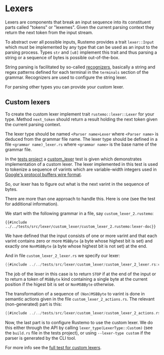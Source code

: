# Lexers

Lexers are components that break an input sequence into its constituent parts called
"tokens" or "lexemes". Given the current parsing context they return the next
token from the input stream.

To abstract over all possible inputs, Rustemo provides a trait `lexer::Input`
which must be implemented by any type that can be used as an input to the
parsing process. Types `str` and `[u8]` implement this trait and thus parsing a
string or a sequence of bytes is possible out-of-the-box.

String parsing is facilitated by so-called
[recognizers](grammar_language.md#terminals), basically a string and regex
patterns defined for each terminal in the `terminals` section of the grammar.
Recognizers are used to configure the string lexer.

For parsing other types you can provide your custom lexer.


## Custom lexers

To create the custom lexer implement trait `rustemo::lexer::Lexer` for your
type. Method `next_token` should return a result holding the next token given
the current parsing context.

The lexer type should be named `<Parser name>Lexer` where `<Parser name>` is
deduced from the grammar file name. The lexer type should be defined in a file
`<grammar name)_lexer.rs` where `<grammar name>` is the base name of the grammar
file.

In the [tests project](https://github.com/igordejanovic/rustemo/tree/main/tests)
a
[custom_lexer](https://github.com/igordejanovic/rustemo/tree/main/tests/src/lexer/custom_lexer)
test is given which demonstrates implementation of a custom lexer. The lexer
implemented in this test is used to tokenize a sequence of varints which are
variable-width integers used in [Google's protocol buffers wire
format](https://protobuf.dev/programming-guides/encoding/#varints).

So, our lexer has to figure out what is the next varint in the sequence of
bytes. 

There are more than one approach to handle this. Here is one (see the test for
additional information).

We start with the following grammar in a file, say `custom_lexer_2.rustemo`:

```
{{#include ../../tests/src/lexer/custom_lexer/custom_lexer_2.rustemo:lexer-doc}}
```

We have defined that the input consists of one or more varint and that each
varint contains zero or more `MSBByte` (a byte whose highest bit is set) and
exactly one `NonMSBByte` (a byte whose highest bit is not set) at the end.

And in file `custom_lexer_2_lexer.rs` we specify our lexer:

```rust
{{#include ../../tests/src/lexer/custom_lexer/custom_lexer_2_lexer.rs:custom-lexer}}
```

The job of the lexer in this case is to return `STOP` if at the end of the input
or to return a token of `MSBByte` kind containing a single byte at the current
position if the higest bit is set or `NonMSBByte` otherwise.

The transformation of a sequence of `(Non)MSBByte` to varint is done in semantic
actions given in the file `custom_lexer_2_actions.rs`. The relevant
(non-generated) part is this:

```rust
{{#include ../../tests/src/lexer/custom_lexer/custom_lexer_2_actions.rs:lexer-doc}}
```
Now, the last part is to configure Rustemo to use the custom lexer. We do this
either through the API by calling `lexer_type(LexerType::Custom)` (see the
`build.rs` file in the tests project), or using `--lexer-type custom` if the
parser is generated by the CLI tool.

For more info see the [full test for custom
lexers](https://github.com/igordejanovic/rustemo/tree/main/tests/src/lexer/custom_lexer).
